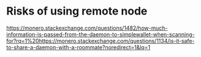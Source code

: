 # Risks of using remote node

https://monero.stackexchange.com/questions/1482/how-much-information-is-passed-from-the-daemon-to-simplewallet-when-scanning-for?rq=1%20https://monero.stackexchange.com/questions/1134/is-it-safe-to-share-a-daemon-with-a-roommate?noredirect=1&lq=1
